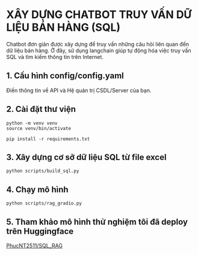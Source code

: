 # XÂY DỰNG CHATBOT TRUY VẤN DỮ LIỆU BÁN HÀNG (SQL)
Chatbot đơn giản được xây dựng để truy vấn những câu hỏi liên quan đến dữ liệu bán hàng. Ở đây, sử dụng langchain giúp tự động hóa việc truy vấn SQL và tìm kiếm thông tin trên Internet.

## 1. Cấu hình config/config.yaml
Điền thông tin về API và Hệ quản trị CSDL/Server của bạn.

## 2. Cài đặt thư viện
```
python -m venv venv
source venv/bin/activate

pip install -r requirements.txt
```

## 3. Xây dựng cơ sở dữ liệu SQL từ file excel
```
python scripts/build_sql.py
```

## 4. Chạy mô hình
```
python scripts/rag_gradio.py
```

## 5. Tham khảo mô hình thử nghiệm tôi đã deploy trên Huggingface
[PhucNT2511/SQL_RAG](https://huggingface.co/spaces/PhucNT2511/SQL_RAG)



